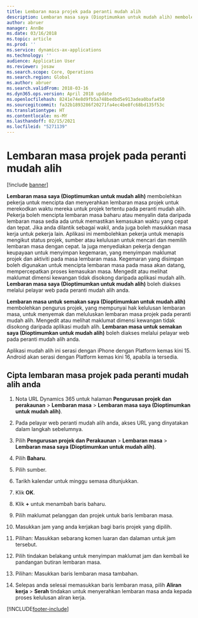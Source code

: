 ```yaml
---
title: Lembaran masa projek pada peranti mudah alih
description: Lembaran masa saya (Dioptimumkan untuk mudah alih) membolehkan pekerja untuk mencipta dan menyerahkan lembaran masa projek untuk merekodkan waktu mereka untuk projek tertentu pada peranti mudah alih.
author: abruer
manager: AnnBe
ms.date: 03/16/2018
ms.topic: article
ms.prod: ''
ms.service: dynamics-ax-applications
ms.technology: ''
audience: Application User
ms.reviewer: josaw
ms.search.scope: Core, Operations
ms.search.region: Global
ms.author: abruer
ms.search.validFrom: 2018-03-16
ms.dyn365.ops.version: April 2018 update
ms.openlocfilehash: 8241e74e8d9fb5a748bedbd5e913adea0bafa450
ms.sourcegitcommit: fa32b1893286f20271fa4ec4be8fc68bd135f53c
ms.translationtype: HT
ms.contentlocale: ms-MY
ms.lasthandoff: 02/15/2021
ms.locfileid: "5271139"
---
```

# <a name="project-timesheets-on-a-mobile-device"></a>Lembaran masa projek pada peranti mudah alih

[!include [banner](../includes/banner.md)]

**Lembaran masa saya (Dioptimumkan untuk mudah alih)** membolehkan pekerja untuk mencipta dan menyerahkan lembaran masa projek untuk merekodkan waktu mereka untuk projek tertentu pada peranti mudah alih. Pekerja boleh mencipta lembaran masa baharu atau menyalin data daripada lembaran masa sedia ada untuk memastikan kemasukan waktu yang cepat dan tepat. Jika anda dilantik sebagai wakil, anda juga boleh masukkan masa kerja untuk pekerja lain. Aplikasi ini membolehkan pekerja untuk menapis mengikut status projek, sumber atau kelulusan untuk mencari dan memilih lembaran masa dengan cepat. Ia juga menyediakan pekerja dengan keupayaan untuk menyimpan kegemaran, yang menyimpan maklumat projek dan aktiviti pada masa lembaran masa. Kegemaran yang disimpan boleh digunakan untuk mencipta lembaran masa pada masa akan datang, mempercepatkan proses kemasukan masa. Mengedit atau melihat maklumat dimensi kewangan tidak disokong daripada aplikasi mudah alih. **Lembaran masa saya (Dioptimumkan untuk mudah alih)** boleh diakses melalui pelayar web pada peranti mudah alih anda.

**Lembaran masa untuk semakan saya (Dioptimumkan untuk mudah alih)** membolehkan pengurus projek, yang mempunyai hak kelulusan lembaran masa, untuk menyemak dan meluluskan lembaran masa projek pada peranti mudah alih. Mengedit atau melihat maklumat dimensi kewangan tidak disokong daripada aplikasi mudah alih. **Lembaran masa untuk semakan saya (Dioptimumkan untuk mudah alih)** boleh diakses melalui pelayar web pada peranti mudah alih anda.

Aplikasi mudah alih ini serasi dengan iPhone dengan Platform kemas kini 15.
Android akan serasi dengan Platform kemas kini 16, apabila ia tersedia.

## <a name="create-a-project-timesheet-on-your-mobile-device"></a>Cipta lembaran masa projek pada peranti mudah alih anda

1.  Nota URL Dynamics 365 untuk halaman **Pengurusan projek dan perakaunan** \> **Lembaran masa** \> **Lembaran masa saya (Dioptimumkan untuk mudah alih)**.

2.  Pada pelayar web peranti mudah alih anda, akses URL yang dinyatakan dalam langkah sebelumnya.
 
3.  Pilih **Pengurusan projek dan Perakaunan** \> **Lembaran masa** \> **Lembaran masa saya (Dioptimumkan untuk mudah alih)**.

4.  Pilih **Baharu**.

5.  Pilih sumber.

6.  Tarikh kalendar untuk minggu semasa ditunjukkan.

7.  Klik **OK**.

8.  Klik **+** untuk menambah baris baharu.

9.  Pilih maklumat pelanggan dan projek untuk baris lembaran masa.

10. Masukkan jam yang anda kerjakan bagi baris projek yang dipilih.

11. Pilihan: Masukkan sebarang komen luaran dan dalaman untuk jam tersebut.

12. Pilih tindakan belakang untuk menyimpan maklumat jam dan kembali ke pandangan butiran lembaran masa.

13. Pilihan: Masukkan baris lembaran masa tambahan.

14. Selepas anda selesai memasukkan baris lembaran masa, pilih **Aliran kerja** \> **Serah** tindakan untuk menyerahkan lembaran masa anda kepada proses kelulusan aliran kerja.


[!INCLUDE[footer-include](../includes/footer-banner.md)]